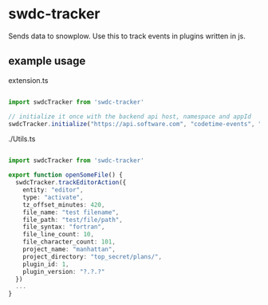 # swdc-tracker

Sends data to snowplow. Use this to track events in plugins written in js.

## example usage

extension.ts
```ts

import swdcTracker from 'swdc-tracker'

// initialize it once with the backend api host, namespace and appId
swdcTracker.initialize("https://api.software.com", "codetime-events", "codetime-vscode")

```


./Utils.ts
```ts

import swdcTracker from 'swdc-tracker'

export function openSomeFile() {
  swdcTracker.trackEditorAction({
    entity: "editor",
    type: "activate",
    tz_offset_minutes: 420,
    file_name: "test filename",
    file_path: "test/file/path",
    file_syntax: "fortran",
    file_line_count: 10,
    file_character_count: 101,
    project_name: "manhattan",
    project_directory: "top_secret/plans/",
    plugin_id: 1,
    plugin_version: "?.?.?"
  })
  ...
}
```